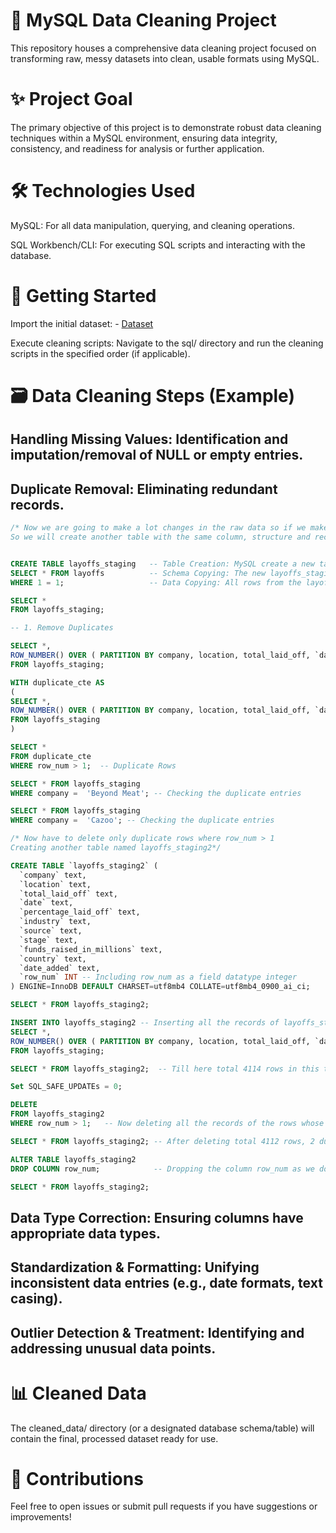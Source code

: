 # 🧹 MySQL Data Cleaning Project
This repository houses a comprehensive data cleaning project focused on transforming raw, messy datasets into clean, usable formats using MySQL.

# ✨ Project Goal
The primary objective of this project is to demonstrate robust data cleaning techniques within a MySQL environment, ensuring data integrity, consistency, and readiness for analysis or further application.

# 🛠️ Technologies Used
MySQL: For all data manipulation, querying, and cleaning operations.

SQL Workbench/CLI: For executing SQL scripts and interacting with the database.

# 🚀 Getting Started

Import the initial dataset: - <a href="https://github.com/AritroPaul23/SQL_Data_Cleaning_Project/blob/main/layoffs.csv">Dataset</a>

Execute cleaning scripts: Navigate to the sql/ directory and run the cleaning scripts in the specified order (if applicable).

# 🗃️ Data Cleaning Steps (Example)
## Handling Missing Values: Identification and imputation/removal of NULL or empty entries.

## Duplicate Removal: Eliminating redundant records.

```sql
/* Now we are going to make a lot changes in the raw data so if we make some mistake in the process we should have the raw data to go back.
So we will create another table with the same column, structure and record like layoffs*/


CREATE TABLE layoffs_staging   -- Table Creation: MySQL create a new table named layoffs_staging
SELECT * FROM layoffs          -- Schema Copying: The new layoffs_staging table will inherit the same column names and data types as the layoffs table. It essentially clones the structure of layoffs.
WHERE 1 = 1;                   -- Data Copying: All rows from the layoffs table will be copied into the newly created layoffs_staging table. The WHERE 1=1 clause is a condition that is always true.

SELECT *
FROM layoffs_staging;

-- 1. Remove Duplicates

SELECT *,
ROW_NUMBER() OVER ( PARTITION BY company, location, total_laid_off, `date`, percentage_laid_off, industry, stage, funds_raised_in_millions, country ) AS row_num
FROM layoffs_staging;

WITH duplicate_cte AS
(
SELECT *,
ROW_NUMBER() OVER ( PARTITION BY company, location, total_laid_off, `date`, percentage_laid_off, industry, stage, funds_raised_in_millions, country ) AS row_num
FROM layoffs_staging
)

SELECT *
FROM duplicate_cte
WHERE row_num > 1;  -- Duplicate Rows

SELECT * FROM layoffs_staging
WHERE company =  'Beyond Meat'; -- Checking the duplicate entries

SELECT * FROM layoffs_staging
WHERE company =  'Cazoo'; -- Checking the duplicate entries

/* Now have to delete only duplicate rows where row_num > 1
Creating another table named layoffs_staging2*/

CREATE TABLE `layoffs_staging2` (
  `company` text,
  `location` text,
  `total_laid_off` text,
  `date` text,
  `percentage_laid_off` text,
  `industry` text,
  `source` text,
  `stage` text,
  `funds_raised_in_millions` text,
  `country` text,
  `date_added` text,
  `row_num` INT -- Including row_num as a field datatype integer
) ENGINE=InnoDB DEFAULT CHARSET=utf8mb4 COLLATE=utf8mb4_0900_ai_ci;

SELECT * FROM layoffs_staging2;

INSERT INTO layoffs_staging2 -- Inserting all the records of layoffs_staging including row_num
SELECT *,
ROW_NUMBER() OVER ( PARTITION BY company, location, total_laid_off, `date`, percentage_laid_off, industry, stage, funds_raised_in_millions, country ) AS row_num
FROM layoffs_staging;

SELECT * FROM layoffs_staging2;  -- Till here total 4114 rows in this table

Set SQL_SAFE_UPDATEs = 0;

DELETE
FROM layoffs_staging2
WHERE row_num > 1;   -- Now deleting all the records of the rows whose row_num > 1

SELECT * FROM layoffs_staging2; -- After deleting total 4112 rows, 2 duplicate rows are deleted.

ALTER TABLE layoffs_staging2
DROP COLUMN row_num;            -- Dropping the column row_num as we don't need it anymore.

SELECT * FROM layoffs_staging2;

```

## Data Type Correction: Ensuring columns have appropriate data types.

## Standardization & Formatting: Unifying inconsistent data entries (e.g., date formats, text casing).

## Outlier Detection & Treatment: Identifying and addressing unusual data points.

# 📊 Cleaned Data
The cleaned_data/ directory (or a designated database schema/table) will contain the final, processed dataset ready for use.

# 🤝 Contributions
Feel free to open issues or submit pull requests if you have suggestions or improvements!
